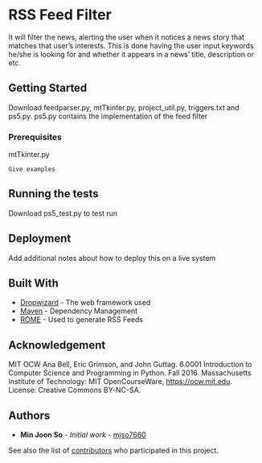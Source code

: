 # RSS Feed Filter
It will filter the news, alerting the user when it notices a news story that matches that user’s interests. 
This is done having the user input keywords he/she is looking for and whether it appears in a news’ title, description or etc.

## Getting Started

Download feedparser.py, mtTkinter.py, project_util.py, triggers.txt and ps5.py. ps5.py contains the implementation of the feed filter

### Prerequisites

mtTkinter.py
```
Give examples
```
## Running the tests

Download ps5_test.py to test run

## Deployment

Add additional notes about how to deploy this on a live system

## Built With

* [Dropwizard](http://www.dropwizard.io/1.0.2/docs/) - The web framework used
* [Maven](https://maven.apache.org/) - Dependency Management
* [ROME](https://rometools.github.io/rome/) - Used to generate RSS Feeds

## Acknowledgement

MIT OCW
Ana Bell, Eric Grimson, and John Guttag. 6.0001 Introduction to Computer Science and Programming in Python. Fall 2016. Massachusetts Institute of Technology: MIT OpenCourseWare, https://ocw.mit.edu. License: Creative Commons BY-NC-SA.

## Authors

* **Min Joon So** - *Initial work* - [mjso7660](https://github.com/mjso7660)

See also the list of [contributors](https://github.com/your/project/contributors) who participated in this project.
